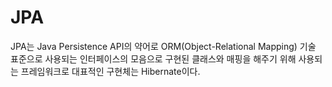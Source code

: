 # JPA

JPA는 Java Persistence API의 약어로 ORM(Object-Relational Mapping) 기술 표준으로 사용되는 인터페이스의 모음으로 구현된 클래스와 매핑을 해주기 위해 사용되는 프레임워크로 대표적인 구현체는 Hibernate이다.
